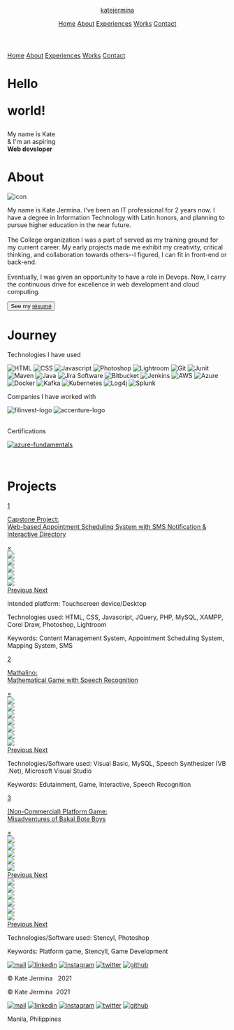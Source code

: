 <!DOCTYPE html>
<html lang="en">

<head>
    <meta charset="UTF-8" />
    <meta http-equiv="X-UA-Compatible" content="IE=edge" />
    <meta name="viewport" content="width=device-width, initial-scale=1.0" />
    <title>Kate Jermina</title>
    <link rel="shortcut icon" type="image/png" href="images/favicon.ico" />
    <meta name="description" content="Kate Jermina | Portfolio. Connect with me if you want to collaborate for projects!">
    <meta name="keywords" content="portfolio, web developer, it">
    <meta name="author" content="Kate Jermina">
    <link rel="stylesheet" href="https://maxcdn.bootstrapcdn.com/bootstrap/4.0.0/css/bootstrap.min.css" integrity="sha384-Gn5384xqQ1aoWXA+058RXPxPg6fy4IWvTNh0E263XmFcJlSAwiGgFAW/dAiS6JXm" crossorigin="anonymous">
    <link rel="stylesheet" href="css/styles.css" />
</head>

<body>
    <div class="content">
        <header>
            <div class="top-menu">
                <a href="#">
                    <p class="logo">katejermina</p>
                </a>
                <div id="menuToggle" class="menu-toggle">
                    <img src="images/icons/menu.png" alt="" class="menu-button">
                </div>
                <div class="nav-links-full">
                    <a href="#home" class="nav-link">Home</a>
                    <a href="#about" class="nav-link">About</a>
                    <a href="#work" class="nav-link">Experiences</a>
                    <a href="#history" class="nav-link">Works</a>
                    <a href="#contact" class="nav-link">Contact</a>
                </div>
            </div>
        </header>
        <div class="nav-links nav-links-off" id="nav-links">
            <a href="#home" class="nav-link">Home</a>
            <a href="#about" class="nav-link">About</a>
            <a href="#work" class="nav-link">Experiences</a>
            <a href="#history" class="nav-link">Works</a>
            <a href="#contact" class="nav-link">Contact</a>
        </div>
        <div class="content-all">
            <div class="content-index" id="home">
                <div class="index-cover">
                    <div class="index-left">
                        <div class="index-text">
                            <h1 class="index-greeting hello">Hello<br>
                                <p class="world">world!</p>
                            </h1>
                        </div>
                        <div class="index-bottom">
                            <p class="index-intro">My name is Kate <br> & I'm an aspiring <br>
                                <b class="career">Web developer</b>
                            </p>
                            <a href="#about" class="index-scroll">
                                <div class="">
                                    <i class="arrow-down"></i>
                                </div>
                            </a>
                            <a href="#" class="index-scroll-up">
                                <div class="">
                                    <i class="arrow-up"></i>
                                </div>
                            </a>
                            <a href="#" class="index-scroll-up-full">
                                <div class="">
                                    <i class="arrow-up"></i>
                                </div>
                            </a>
                        </div>
                    </div>
                </div>
                <div class="index-right">
                </div>
            </div>
            <div class="content-pages">
                <div class="content-about" id="about">
                    <div class="about-spread">
                        <h1 class="content-h1">About</h1>
                        <div class="about-container container-fluid">
                            <div class="about-me-pic">
                                <img class="about-me-icon" src="images/icon.jpg " alt="icon" />
                            </div>
                            <div class="about-me-text">
                                <p>
                                    My name is Kate Jermina. I've been an IT professional for 2 years now. I have a degree in Information Technology with Latin honors, and planning to pursue higher education in the near future.
                                    <br><br>The College organization I was a part of served as my training ground for my current career. My early projects made me exhibit my creativity, critical thinking, and collaboration towards others--I figured, I can fit in front-end or back-end.
                                    <br><br>Eventually, I was given an opportunity to have a role in Devops. Now, I carry the continuous drive for excellence in web development and cloud computing.
                                </p>
                                <div class="resume-text">
                                    <button type="button" class="btn">See my <a href="/resume/Kate-Jermina-Resume.pdf" class="contact-resume">résumé</a> </button>
                                </div>
                            </div>
                        </div>
                    </div>
                </div>
                <div class="spacer-black"></div>
                <div class="content-work" id="work">
                    <div class="work-spread">
                        <h1 class="">Journey</h1>
                        <div class="work-content">
                            <div class="work-technologies">
                                <p class="work-text">
                                    Technologies I have used
                                </p>
                                <div class="tech-icons">
                                    <img class="tech-icon" src="images/icons/technologies/white/html.png" data-toggle="tooltip" title="HTML">
                                    <img class="tech-icon" src="images/icons/technologies/white/css3.png" data-toggle="tooltip" title="CSS">
                                    <img class="tech-icon" src="images/icons/technologies/white/javascript.png" data-toggle="tooltip" title="Javascript">
                                    <img class="tech-icon" src="images/icons/technologies/photoshop.png" data-toggle="tooltip" title="Photoshop">
                                    <img class="tech-icon" src="images/icons/technologies/lightroom.png" data-toggle="tooltip" title="Lightroom">
                                    <img class="tech-icon" src="images/icons/technologies/white/git.png" data-toggle="tooltip" title="Git">
                                    <img class="tech-icon-sm" src="images/icons/technologies/white/junit.png" data-toggle="tooltip" title="Junit">
                                    <img class="tech-icon" src="images/icons/technologies/maven.png" data-toggle="tooltip" title="Maven">
                                    <img class="tech-icon" src="images/icons/technologies/java.png" data-toggle="tooltip" title="Java">
                                    <img class="tech-icon-sm" src="images/icons/technologies/white/jira.png" data-toggle="tooltip" title="Jira Software">
                                    <img class="tech-icon-sm" src="images/icons/technologies/white/bitbucket.png" data-toggle="tooltip" title="Bitbucket">
                                    <img class="tech-icon-m" src="images/icons/technologies/white/jenkins.png" data-toggle="tooltip" title="Jenkins">
                                    <img class="tech-icon-sm" src="images/icons/technologies/white/aws.png" data-toggle="tooltip" title="AWS">
                                    <img class="tech-icon-m" src="images/icons/technologies/azure-devops.png" data-toggle="tooltip" title="Azure">
                                    <img class="tech-icon-sm" src="images/icons/technologies/docker.png" data-toggle="tooltip" title="Docker">
                                    <img class="tech-icon" src="images/icons/technologies/white/kafka.png" data-toggle="tooltip" title="Kafka">
                                    <img class="tech-icon" src="images/icons/technologies/white/kubernetes.png" data-toggle="tooltip" title="Kubernetes">
                                    <img class="tech-icon-m" src="images/icons/technologies/white/log4j.png" data-toggle="tooltip" title="Log4j">
                                    <img class="tech-icon-sm" src="images/icons/technologies/white/splunk.png" data-toggle="tooltip" title="Splunk">
                                </div>
                            </div>
                            <div class="work-companies">
                                <div class="work-history">
                                    <p class="work-text">
                                        Companies I have worked with
                                    </p>
                                    <div class="company-logos">
                                        <img src="images/logos/filinvest-logo.png" alt="filinvest-logo" class="company-logo" data-toggle="tooltip" title="Filinvest Inc." />
                                        <img src="images/logos/accenture-logo.png" style="background-color: white;" alt="accenture-logo" class="company-logo" data-toggle="tooltip" title="Accenture Inc." />
                                    </div>
                                </div>
                                <br>
                                <div class="certifications">
                                    <p class="work-text">Certifications</p>
                                    <div class="cert-content">
                                        <a href="https://www.youracclaim.com/badges/a265b9d2-3033-4e81-afff-cca720e3337f/public_url"><img src="images/logos/azure-fundamentals.png" alt="azure-fundamentals" class="cert-badge" data-toggle="tooltip" title="AZ-900"></a>
                                        <p style="color: #fff;">Microsoft Certified: AZ-900 / Azure Fundamentals</p>
                                    </div>
                                </div>
                            </div>
                        </div>
                    </div>
                </div>
                <div class="spacer-black"></div>
                <div class="content-history" id="history">
                    <div class="history-spread">
                        <h1 class="content-h1">Projects</h1>
                        <div class="work-section">
                            <div class="capstone">
                                <a href="#modal-capstone">
                                    <div class="project-title">
                                        <p class="number">1</p>
                                        <p class="project-button">Capstone Project: <br> Web-based Appointment Scheduling System with SMS Notification & Interactive Directory</p>
                                    </div>
                                </a>
                                <div id="modal-capstone" class="modal">
                                    <div class="modal-content">
                                        <a href="#history" class="modal-close">&times;</a>
                                        <div id="carousel-capstone" class="carousel slide" data-ride="carousel">
                                            <div class="carousel-inner">
                                                <div class="carousel-item active">
                                                    <img class="d-block w-100" src="images/works/capstone/01.png">
                                                </div>
                                                <div class="carousel-item">
                                                    <img class="d-block w-100" src="images/works/capstone/02.png">
                                                </div>
                                                <div class="carousel-item">
                                                    <img class="d-block w-100" src="images/works/capstone/03.png">
                                                </div>
                                                <div class="carousel-item">
                                                    <img class="d-block w-100" src="images/works/capstone/06.png">
                                                </div>
                                                <div class="carousel-item">
                                                    <img class="d-block w-100" src="images/works/capstone/08.png">
                                                </div>
                                            </div>
                                            <a class="carousel-control-prev" href="#carousel-capstone" role="button" data-slide="prev">
                                                <span class="carousel-control-prev-icon" aria-hidden="true"></span>
                                                <span class="sr-only">Previous</span>
                                            </a>
                                            <a class="carousel-control-next" href="#carousel-capstone" role="button" data-slide="next">
                                                <span class="carousel-control-next-icon" aria-hidden="true"></span>
                                                <span class="sr-only">Next</span>
                                            </a>
                                        </div>
                                        <div class="project-texts">
                                            <p class="project-info">Intended platform: Touchscreen device/Desktop</p>
                                            <p class="project-info">Technologies used: HTML, CSS, Javascript, JQuery, PHP, MySQL, XAMPP, Corel Draw, Photoshop, Lightroom</p>
                                            <p class="project-info">Keywords: Content Management System, Appointment Scheduling System, Mapping System, SMS </p>
                                        </div>
                                    </div>
                                </div>
                            </div>
                            <div class="speech">
                                <a href="#modal-speech">
                                    <div class="project-title">
                                        <p class="number">2</p>
                                        <p class="project-button">Mathalino: <br> Mathematical Game with Speech Recognition</p>
                                    </div>
                                </a>
                                <div id="modal-speech" class="modal">
                                    <div class="modal-content">
                                        <a href="#history" class="modal-close">&times;</a>
                                        <div id="carousel-mathalino" class="carousel slide" data-ride="carousel">
                                            <div class="carousel-inner">
                                                <div class="carousel-item active">
                                                    <img class="d-block w-100" src="images/works/mathalino/01.PNG">
                                                </div>
                                                <div class="carousel-item">
                                                    <img class="d-block w-100" src="images/works/mathalino/02.PNG">
                                                </div>
                                                <div class="carousel-item">
                                                    <img class="d-block w-100" src="images/works/mathalino/03.PNG">
                                                </div>
                                                <div class="carousel-item">
                                                    <img class="d-block w-100" src="images/works/mathalino/07.PNG">
                                                </div>
                                                <div class="carousel-item">
                                                    <img class="d-block w-100" src="images/works/mathalino/08.PNG">
                                                </div>
                                                <div class="carousel-item">
                                                    <img class="d-block w-100" src="images/works/mathalino/12.PNG">
                                                </div>
                                                <div class="carousel-item">
                                                    <img class="d-block w-100" src="images/works/mathalino/06.PNG">
                                                </div>
                                            </div>
                                            <a class="carousel-control-prev" href="#carousel-mathalino" role="button" data-slide="prev">
                                                <span class="carousel-control-prev-icon" aria-hidden="true"></span>
                                                <span class="sr-only">Previous</span>
                                            </a>
                                            <a class="carousel-control-next" href="#carousel-mathalino" role="button" data-slide="next">
                                                <span class="carousel-control-next-icon" aria-hidden="true"></span>
                                                <span class="sr-only">Next</span>
                                            </a>
                                        </div>
                                        <p class="project-info">Technologies/Software used: Visual Basic, MySQL, Speech Synthesizer (VB .Net), Microsoft Visual Studio</p>
                                        <p class="project-info">Keywords: Edutainment, Game, Interactive, Speech Recognition </p>
                                    </div>
                                </div>
                            </div>
                            <div class="game">
                                <a href="#modal-game">
                                    <div class="project-title">
                                        <p class="number">3</p>
                                        <p class="project-button">(Non-Commercial) Platform Game: <br> Misadventures of Bakal Bote Boys</p>
                                    </div>
                                </a>
                            </div>
                            <div id="modal-game" class="modal">
                                <div class="modal-content">
                                    <a href="#history" class="modal-close">&times;</a>
                                    <div class="img-full">
                                        <div id="carousel-game" class="carousel slide" data-ride="carousel">
                                            <div class="carousel-inner">
                                                <div class="carousel-item active">
                                                    <img class="d-block w-40" src="images/works/game/01.png">
                                                </div>
                                                <div class="carousel-item">
                                                    <img class="d-block w-40" src="images/works/game/02.png">
                                                </div>
                                                <div class="carousel-item">
                                                    <img class="d-block w-40" src="images/works/game/03.png">
                                                </div>
                                                <div class="carousel-item">
                                                    <img class="d-block  w-40" src="images/works/game/04.png">
                                                </div>
                                                <div class="carousel-item">
                                                    <img class="d-block  w-40" src="images/works/game/05.png">
                                                </div>
                                            </div>
                                        </div>
                                        <a class="carousel-control-prev" href="#carousel-game" role="button" data-slide="prev">
                                            <span class="carousel-control-prev-icon" aria-hidden="true"></span>
                                            <span class="sr-only">Previous</span>
                                        </a>
                                        <a class="carousel-control-next" href="#carousel-game" role="button" data-slide="next">
                                            <span class="carousel-control-next-icon" aria-hidden="true"></span>
                                            <span class="sr-only">Next</span>
                                        </a>
                                    </div>
                                    <div class="img-device">
                                        <div id="carousel-game-device" class="carousel slide" data-ride="carousel">
                                            <div class="carousel-inner">
                                                <div class="carousel-item active">
                                                    <img class="d-block w-100" src="images/works/game/device/01.PNG">
                                                </div>
                                                <div class="carousel-item">
                                                    <img class="d-block w-100" src="images/works/game/device/05.PNG">
                                                </div>
                                                <div class="carousel-item">
                                                    <img class="d-block w-100" src="images/works/game/device/06.PNG">
                                                </div>
                                                <div class="carousel-item">
                                                    <img class="d-block w-100" src="images/works/game/device/07.PNG">
                                                </div>
                                                <div class="carousel-item">
                                                    <img class="d-block w-100" src="images/works/game/device/09.PNG">
                                                </div>
                                                <div class="carousel-item">
                                                    <img class="d-block w-100" src="images/works/game/device/10.PNG">
                                                </div>
                                            </div>
                                            <a class="carousel-control-prev" href="#carousel-game-device" role="button" data-slide="prev">
                                                <span class="carousel-control-prev-icon" aria-hidden="true"></span>
                                                <span class="sr-only">Previous</span>
                                            </a>
                                            <a class="carousel-control-next" href="#carousel-game-device" role="button" data-slide="next">
                                                <span class="carousel-control-next-icon" aria-hidden="true"></span>
                                                <span class="sr-only">Next</span>
                                            </a>
                                        </div>
                                    </div>
                                    <p class="project-info">Technologies/Software used: Stencyl, Photoshop </p>
                                    <p class="project-info">Keywords: Platform game, Stencyll, Game Development </p>
                                </div>
                            </div>
                        </div>
                    </div>
                </div>
            </div>
            <div class="bottom-page">
                <div class="content-contact" id="contact">
                    <div class="footer-device">
                        <div class="social-icons">
                            <a href="mailto:kkjermina@gmail.com"><img src="images/icons/mail.png" alt="mail" class="social-icon" /></a>
                            <a href="https://www.linkedin.com/in/katejermina/"><img src="images/icons/linkedin.png" alt="linkedin" class="social-icon" /></a>
                            <a href="https://www.instagram.com/katejermina"><img src="images/icons/instagram.png" alt="instagram" class="social-icon" /></a>
                            <a href="https://www.twitter.com/"><img src="images/icons/twitter.png" alt="twitter" class="social-icon" /></a>
                            <a href="https://www.github.com/katejermina"><img src="images/icons/github.png" alt="github" class="social-icon github" /></a>
                        </div>
                        <div class="">
                            <p class="contact-text"><span>©&nbsp</span></span>Kate Jermina&nbsp&nbsp&nbsp2021 <br></p>
                        </div>
                    </div>
                    <div class="footer-full">
                        <div class="">
                            <p id='footer'><a class="credits"><span>©&nbsp</span></span>Kate Jermina</a> &nbsp2021</p>
                        </div>
                        <div class="social-icons">
                            <a href="mailto:kkjermina@gmail.com"><img src="images/icons/mail.png" alt="mail" class="social-icon" data-toggle="tooltip" title="Send a mail!" /></a>
                            <a href="https://www.linkedin.com/in/katejermina/"><img src="images/icons/linkedin.png" alt="linkedin" class="social-icon" data-toggle="tooltip" title="Linkedin" /></a>
                            <a href="https://www.instagram.com/katejermina"><img src="images/icons/instagram.png" alt="instagram" class="social-icon" data-toggle="tooltip" title="Instagram" /></a>
                            <a href="https://www.twitter.com/"><img src="images/icons/twitter.png" alt="twitter" class="social-icon" data-toggle="tooltip" title="Twitter" /></a>
                            <a href="https://www.github.com/katejermina"><img src="images/icons/github.png" alt="github" class="social-icon github" data-toggle="tooltip" title="Github" /></a>
                        </div>
                        <div class="">
                            <p class="contact-text-right">
                                Manila, Philippines
                            </p>
                        </div>
                    </div>
                </div>
            </div>
        </div>
    </div>
    </div>
    <script src="https://code.jquery.com/jquery-3.2.1.slim.min.js" integrity="sha384-KJ3o2DKtIkvYIK3UENzmM7KCkRr/rE9/Qpg6aAZGJwFDMVNA/GpGFF93hXpG5KkN" crossorigin="anonymous"></script>
    <script src="https://cdnjs.cloudflare.com/ajax/libs/popper.js/1.12.9/umd/popper.min.js" integrity="sha384-ApNbgh9B+Y1QKtv3Rn7W3mgPxhU9K/ScQsAP7hUibX39j7fakFPskvXusvfa0b4Q" crossorigin="anonymous"></script>
    <script src="https://maxcdn.bootstrapcdn.com/bootstrap/4.0.0/js/bootstrap.min.js" integrity="sha384-JZR6Spejh4U02d8jOt6vLEHfe/JQGiRRSQQxSfFWpi1MquVdAyjUar5+76PVCmYl" crossorigin="anonymous"></script>
    <script src='index.js'></script>
</body>

</html>
